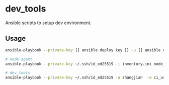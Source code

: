 # dev_tools

Ansible scripts to setup dev environment.

## Usage

```bash
ansible-playbook --private-key {{ ansible deploy key }} -u {{ ansible user }} -i inventory.ini site.yaml -vvv

# node agent
ansible-playbook --private-key ~/.ssh/id_ed25519 -i inventory.ini node_agent.yml -vvv

# dev_tools
ansible-playbook --private-key ~/.ssh/id_ed25519 -u zhangjian  -e ci_user=zhangjian  -i inventory.ini dev_tools.yml -vvv
```

